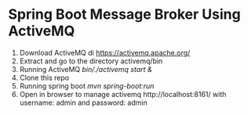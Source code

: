 # Spring Boot Message Broker Using ActiveMQ

1. Download ActiveMQ di https://activemq.apache.org/
2. Extract and go to the directory activemq/bin
3. Running ActiveMQ <i>bin/./activemq start &</i>
4. Clone this repo
5. Running spring boot <i>mvn spring-boot:run</i>
6. Open in browser to manage activemq http://localhost:8161/ with username: admin and password: admin
